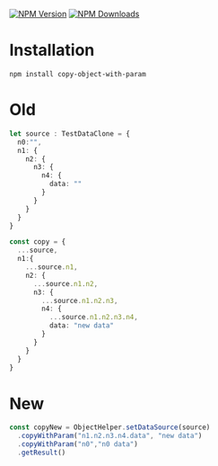 [![NPM Version][npm-image]][npm-url]
[![NPM Downloads][downloads-image]][downloads-url]

# **Installation**
```
npm install copy-object-with-param
```

# **Old**

```typescript
let source : TestDataClone = {
  n0:"",
  n1: {
    n2: {
      n3: {
        n4: {
          data: ""
        }
      }
    }
  }
}

const copy = {
  ...source,
  n1:{
    ...source.n1,
    n2: {
      ...source.n1.n2,
      n3: {
        ...source.n1.n2.n3,
        n4: {
          ...source.n1.n2.n3.n4,
          data: "new data"
        }
      }
    }
  }
}
```

# **New**

```typescript
const copyNew = ObjectHelper.setDataSource(source)
  .copyWithParam("n1.n2.n3.n4.data", "new data")
  .copyWithParam("n0","n0 data")
  .getResult()
```

[npm-image]: https://img.shields.io/npm/v/copy-object-with-param.svg
[npm-url]: https://npmjs.org/package/copy-object-with-param
[downloads-image]: https://img.shields.io/npm/dm/copy-object-with-param.svg
[downloads-url]: https://npmjs.org/package/copy-object-with-param
